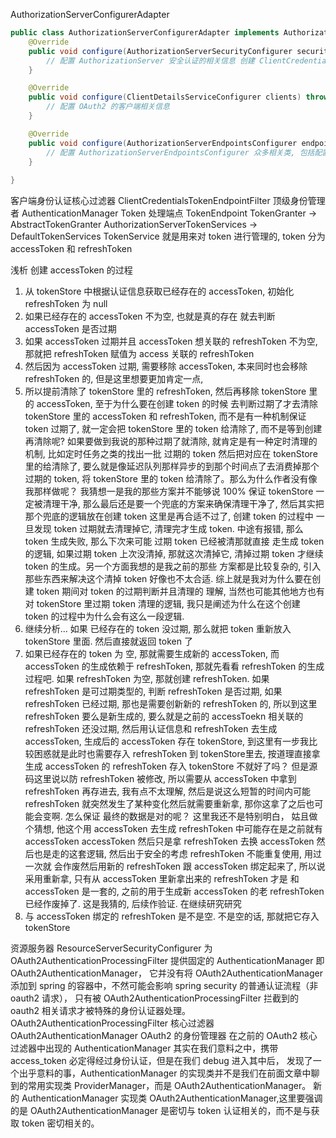 AuthorizationServerConfigurerAdapter

```java
public class AuthorizationServerConfigurerAdapter implements AuthorizationServerConfigurer {
    @Override
    public void configure(AuthorizationServerSecurityConfigurer security) throws Exception {
        // 配置 AuthorizationServer 安全认证的相关信息 创建 ClientCredentialsTokenEndpointFilter 核心过滤器
    }

    @Override
    public void configure(ClientDetailsServiceConfigurer clients) throws Exception {
        // 配置 OAuth2 的客户端相关信息
    }

    @Override
    public void configure(AuthorizationServerEndpointsConfigurer endpoints) throws Exception {
        // 配置 AuthorizationServerEndpointsConfigurer 众多相关类, 包括配置身份认证器, 配置认证方式, TokenStore, TokenGranter, OAuth2RequestFactory
    }
    
}
```

客户端身份认证核心过滤器 ClientCredentialsTokenEndpointFilter
顶级身份管理者 AuthenticationManager
Token 处理端点 TokenEndpoint
TokenGranter -> AbstractTokenGranter
AuthorizationServerTokenServices -> DefaultTokenServices
TokenService 就是用来对 token 进行管理的, token 分为 accessToken 和 refreshToken

浅析 创建 accessToken 的过程
1. 从 tokenStore 中根据认证信息获取已经存在的 accessToken, 初始化 refreshToken 为 null
2. 如果已经存在的 accessToken 不为空, 也就是真的存在 就去判断 accessToken 是否过期
3. 如果 accessToken 过期并且 accessToken 想关联的 refreshToken 不为空, 那就把 refreshToken 赋值为 access 关联的 refreshToken
4. 然后因为 accessToken 过期, 需要移除 accessToken, 本来同时也会移除 refreshToken 的, 但是这里想要更加肯定一点,
5. 所以提前清除了 tokenStore 里的 refreshToken, 然后再移除 tokenStore 里的 accessToken, 至于为什么要在创建 token 的时候
去判断过期了才去清除 tokenStore 里的 accessToken 和 refreshToken, 而不是有一种机制保证 token 过期了, 就一定会把 tokenStore 里的
token 给清除了, 而不是等到创建再清除呢? 如果要做到我说的那种过期了就清除, 就肯定是有一种定时清理的机制, 比如定时任务之类的找出一批
过期的 token 然后把对应在 tokenStore 里的给清除了, 要么就是像延迟队列那样异步的到那个时间点了去消费掉那个过期的 token, 将 tokenStore
里的 token 给清除了。那么为什么作者没有像我那样做呢？ 我猜想一是我的那些方案并不能够说 100% 保证 tokenStore 一定被清理干净,
那么最后还是要一个兜底的方案来确保清理干净了, 然后其实把那个兜底的逻辑放在创建 token 这里是再合适不过了, 创建 token 的过程中
一旦发现 token 过期就去清理掉它, 清理完才生成 token. 中途有报错, 那么 token 生成失败, 那么下次来可能 过期 token 已经被清那就直接
走生成 token 的逻辑, 如果过期 token 上次没清掉, 那就这次清掉它, 清掉过期 token 才继续 token 的生成。另一个方面我想的是我之前的那些
方案都是比较复杂的, 引入那些东西来解决这个清掉 token 好像也不太合适. 综上就是我对为什么要在创建 token 期间对 token 的过期判断并且清理的
理解, 当然也可能其他地方也有对 tokenStore 里过期 token 清理的逻辑, 我只是阐述为什么在这个创建 token 的过程中为什么会有这么一段逻辑.
6. 继续分析... 如果 已经存在的 token 没过期, 那么就把 token 重新放入 tokenStore 里面. 然后直接就返回 token 了
7. 如果已经存在的 token 为 空, 那就需要生成新的 accessToken, 而 accessToken 的生成依赖于 refreshToken, 那就先看看 refreshToken
的生成过程吧. 如果 refreshToken 为空, 那就创建 refreshToken. 如果 refreshToken 是可过期类型的, 判断 refreshToken 是否过期,
如果 refreshToken 已经过期, 那也是需要创新新的 refreshToken 的, 所以到这里 refreshToken 要么是新生成的, 要么就是之前的 accessToekn
相关联的 refreshToken 还没过期, 然后用认证信息和 refreshToken 去生成 accessToken, 生成后的 accessToken 存在 tokenStore,
到这里有一步我比较困惑就是此时也需要存入 refreshToken 到 tokenStore里去, 按道理直接拿生成 accessToken 的 refreshToken 存入
tokenStore 不就好了吗？ 但是源码这里说以防 refreshToken 被修改, 所以需要从 accessToken 中拿到 refreshToken 再存进去,
我有点不太理解, 然后是说这么短暂的时间内可能 refreshToken 就突然发生了某种变化然后就需要重新拿, 那你这拿了之后也可能会变啊. 怎么保证
最终的数据是对的呢？ 这里我还不是特别明白， 姑且做个猜想, 他这个用 accessToken 去生成 refreshToken 中可能存在是之前就有 accessToken
accessToken 然后只是拿 refreshToken 去换 accessToken 然后也是走的这套逻辑, 然后出于安全的考虑 refreshToken 不能重复使用, 用过一次就
会作废然后用新的 refreshToken 跟 accessToken 绑定起来了, 所以说采用重新拿, 只有从 accessToken 里新拿出来的 refreshToken 才是
和 accessToken 是一套的, 之前的用于生成新 accessToken 的老 refreshToken 已经作废掉了. 这是我猜的, 后续作验证. 在继续研究研究
8. 与 accessToken 绑定的 refreshToken 是不是空. 不是空的话, 那就把它存入 tokenStore

资源服务器 
ResourceServerSecurityConfigurer
    为 OAuth2AuthenticationProcessingFilter 提供固定的 AuthenticationManager 即 OAuth2AuthenticationManager，
    它并没有将 OAuth2AuthenticationManager 添加到 spring 的容器中，不然可能会影响 spring security 的普通认证流程（非 oauth2 请求），
    只有被 OAuth2AuthenticationProcessingFilter 拦截到的 oauth2 相关请求才被特殊的身份认证器处理。
OAuth2AuthenticationProcessingFilter 核心过滤器
OAuth2AuthenticationManager OAuth2 的身份管理器
在之前的 OAuth2 核心过滤器中出现的 AuthenticationManager 其实在我们意料之中，携带 access_token 必定得经过身份认证，但是在我们 debug 进入其中后，
发现了一个出乎意料的事，AuthenticationManager 的实现类并不是我们在前面文章中聊到的常用实现类 ProviderManager，而是 OAuth2AuthenticationManager。
新的 AuthenticationManager 实现类 OAuth2AuthenticationManager,这里要强调的是 OAuth2AuthenticationManager 是密切与 token 认证相关的，而不是与获取 token 密切相关的。

